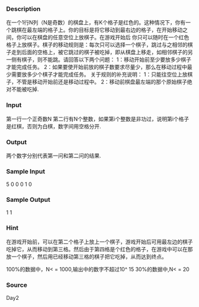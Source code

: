 
### Description
在一个1行N列（N是奇数）的棋盘上，有K个格子是红色的。这种情况下，你有一个跳棋在最左端的格子上。你的目标是将它移动到最右边的格子，在开始移动之间，你可以在棋盘的任意空位上放棋子。在游戏开始后
你只可以随时在一个红色格子上放棋子。棋子的移动规则是：每次只可以选择一个棋子，跳过与之相邻的棋子走到后面的空格上，被它跳过的棋子被吃掉，即从棋盘上移走，如相邻棋子的另一侧有棋子，则不能跳。请回答以下两个问题：
1：移动开始前至少要放多少棋子才能完成任务。
2：如果要使开始前放的棋子数要求尽量少，那么在移动过程中最少需要放多少个棋子才能完成任务。
关于规则的补充说明：
1：只能往空位上放棋子，不管是移动开始前还是移动过程中。
2：移动前棋盘最左端的那个原始棋子绝对不能被吃掉.


### Input
第一行一个正奇数N
第二行有N个整数，如果第i个整数是非功过，说明第i个格子是红棋，否则为白棋，数字间用空格分开.

### Output
两个数字分别代表第一问和第二问的结果.

### Sample Input
5
0 0 0 1 0

### Sample Output
1 
1

### Hint
在游戏开始前，可以在第二个格子上放上一个棋子，游戏开始后可用最左边的棋子吃掉它，从而移动到第三格。然后由于第四格是个红色的格子，在游戏中可以在那放一个棋子，然后用已经移动第三格的棋子把它吃掉，从而达到终点。

100%的数据中，N< = 1000,输出中的数字不超过10^ 15
30%的数据中,N< = 20
### Source
Day2